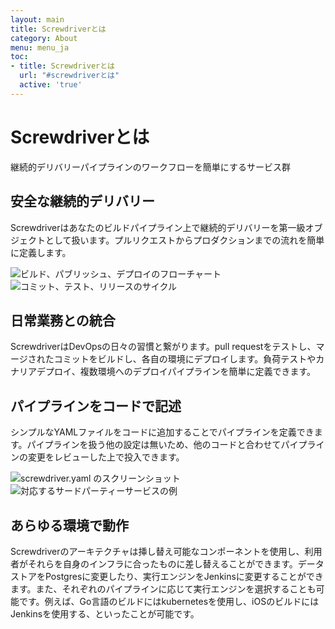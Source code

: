 ```yaml
---
layout: main
title: Screwdriverとは
category: About
menu: menu_ja
toc:
- title: Screwdriverとは
  url: "#screwdriverとは"
  active: 'true'
---
```


# Screwdriverとは

継続的デリバリーパイプラインのワークフローを簡単にするサービス群


<div class="row">
    <div class="col-xs-12 col-md-8">
        <h2>安全な継続的デリバリー</h2>
        <p>Screwdriverはあなたのビルドパイプライン上で継続的デリバリーを第一級オブジェクトとして扱います。プルリクエストからプロダクションまでの流れを簡単に定義します。</p>
    </div>
    <div class="col-xs-12 col-md-4">
        <img src="/assets/continuous_delivery.png" class="cd" alt="ビルド、パブリッシュ、デプロイのフローチャート">
    </div>
</div>



<div class="row">
    <div class="col-xs-12 col-md-4">
        <img src="/assets/daily_habits.png" class="dh" alt="コミット、テスト、リリースのサイクル">
    </div>
    <div class="col-xs-12 col-md-8">
        <h2>日常業務との統合</h2>
        <p>ScrewdriverはDevOpsの日々の習慣と繋がります。pull requestをテストし、マージされたコミットをビルドし、各自の環境にデプロイします。負荷テストやカナリアデプロイ、複数環境へのデプロイパイプラインを簡単に定義できます。</p>
    </div>
</div>



<div class="row">
    <div class="col-xs-12 col-md-8">
        <h2>パイプラインをコードで記述</h2>
        <p>シンプルなYAMLファイルをコードに追加することでパイプラインを定義できます。パイプラインを扱う他の設定は無いため、他のコードと合わせてパイプラインの変更をレビューした上で投入できます。</p>
    </div>
    <div class="col-xs-12 col-md-4">
        <img src="/assets/pipeline_code.png" class="pc" alt="screwdriver.yaml のスクリーンショット">
    </div>
</div>



<div class="row">
    <div class="col-xs-12 col-md-4">
        <img src="/assets/3rd_party_services.png" class="party" alt="対応するサードパーティーサービスの例">
    </div>
    <div class="col-xs-12 col-md-8">
        <h2>あらゆる環境で動作</h2>
        <p>Screwdriverのアーキテクチャは挿し替え可能なコンポーネントを使用し、利用者がそれらを自身のインフラに合ったものに差し替えることができます。データストアをPostgresに変更したり、実行エンジンをJenkinsに変更することができます。また、それぞれのパイプラインに応じて実行エンジンを選択することも可能です。例えば、Go言語のビルドにはkubernetesを使用し、iOSのビルドにはJenkinsを使用する、といったことが可能です。</p>
    </div>
</div>
